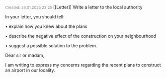 <span style="font-size:12px; color:#888888;">Created: 26.01.2025 22:25</span>
[[Letter]]
Write a letter to the local authority

In your letter, you should tell:

• explain how you knew about the plans

• describe the negative effect of the construction on your neighbourhood

• suggest a possible solution to the problem.


Dear sir or madam,

I am writing to express my concerns regarding the recent plans to construct an airport in our locality.

